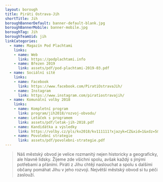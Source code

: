 ```yaml
---
layout: borough
title: Piráti Ostrava-Jih
shortTitle: Jih
boroughBannerDefault: banner-default-blank.jpg
boroughBannerMobile: banner-mobile.jpg
boroughTag: Jih
boroughTeamUid: jih
linkCategories:
  - name: Magazín Pod Plachtami
    links:
    - name: Web
      link: https://podplachtami.info
    - name: Březen 2019
      link: assets/pdf/pod-plachtami-2019-03.pdf
  - name: Sociální sítě
    links:
    - name: Facebook
      link: https://www.facebook.com/PiratiOstravaJih/
    - name: Instagram
      link: https://www.instagram.com/piratiostravajih/
  - name: Komunální volby 2018
    links:
    - name: Kompletní program
      link: program/jih2018/rozvoj-obvodu/
    - name: Letáček s programem
      link: assets/pdf/letak-jih-2018.pdf
    - name: Kandidátka a výsledky
      link: https://volby.cz/pls/kv2018/kv111111?xjazyk=CZ&xid=1&xdz=5&xnumnuts=8106&xobec=546135&xstrana=720&xstat=0&xvyber=0
    - name: Povolební strategie
      link: assets/pdf/povolebni-strategie.pdf
---
```


> Náš městský obvod je velice rozmanitý nejen historicky a geograficky, ale hlavně lidsky. Žijeme zde všichni spolu, avšak každý s jinými potřebami a přáními. Piráti z Jihu chtějí naslouchat a spolu s dalšími občany pomáhat Jihu v jeho rozvoji. Největší městský obvod si tu péči zaslouží.

<!-- <section class="o-section o-section--spaceBot">
  <div class="o-section-inner">
    <div class="o-section-block">
      <div class="c-BasicPage">
        <div class="c-BasicPage-content" style="margin: auto; max-width: 900px;">
          {% assign program = site.program | where: "campaignCategoryUid","jih2018" | sort: 'order' %}
          <div class="row small-up-3 medium-up-5 large-up-5">
            {% for item in program %}
              <div class="column column-block">
                <a href="{{ item.url | relative_url }}">
                  <img class="program-icon" src="{{ item.img | prepend: 'assets/img/' | relative_url }}" alt="{{item.shortTitle}}" />
                  <center>
                    <h6>{{item.shortTitle}}</h6>
                  </center>
                </a>
              </div>
            {% endfor %}
          </div>
        </div>
      </div>
    </div>
  </div>
</section>
-->
